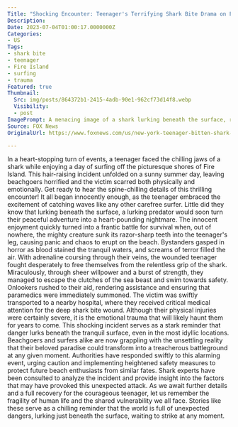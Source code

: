 ```yaml
---
Title: "Shocking Encounter: Teenager's Terrifying Shark Bite Drama on Fire Island Revealed!"
Description: 
Date: 2023-07-04T01:00:17.0000000Z
Categories:
- US
Tags:
- shark bite
- teenager
- Fire Island
- surfing
- trauma
Featured: true
Thumbnail:
  Src: img/posts/864372b1-2415-4adb-90e1-962cf73d14f8.webp
  Visibility:
  - post
ImagePrompt: A menacing image of a shark lurking beneath the surface, ready to strike, against the backdrop of a picturesque beach on Fire Island.
Source: FOX News
OriginalUrl: https://www.foxnews.com/us/new-york-teenager-bitten-shark-while-surfing-off-fire-island

---
```

In a heart-stopping turn of events, a teenager faced the chilling jaws of a shark while enjoying a day of surfing off the picturesque shores of Fire Island. This hair-raising incident unfolded on a sunny summer day, leaving beachgoers horrified and the victim scarred both physically and emotionally. Get ready to hear the spine-chilling details of this thrilling encounter! 
 It all began innocently enough, as the teenager embraced the excitement of catching waves like any other carefree surfer. Little did they know that lurking beneath the surface, a lurking predator would soon turn their peaceful adventure into a heart-pounding nightmare. 
 The innocent enjoyment quickly turned into a frantic battle for survival when, out of nowhere, the mighty creature sunk its razor-sharp teeth into the teenager's leg, causing panic and chaos to erupt on the beach. Bystanders gasped in horror as blood stained the tranquil waters, and screams of terror filled the air. 
 With adrenaline coursing through their veins, the wounded teenager fought desperately to free themselves from the relentless grip of the shark. Miraculously, through sheer willpower and a burst of strength, they managed to escape the clutches of the sea beast and swim towards safety. 
 Onlookers rushed to their aid, rendering assistance and ensuring that paramedics were immediately summoned. The victim was swiftly transported to a nearby hospital, where they received critical medical attention for the deep shark bite wound. Although their physical injuries were certainly severe, it is the emotional trauma that will likely haunt them for years to come.
This shocking incident serves as a stark reminder that danger lurks beneath the tranquil surface, even in the most idyllic locations. Beachgoers and surfers alike are now grappling with the unsettling reality that their beloved paradise could transform into a treacherous battleground at any given moment. 
Authorities have responded swiftly to this alarming event, urging caution and implementing heightened safety measures to protect future beach enthusiasts from similar fates. Shark experts have been consulted to analyze the incident and provide insight into the factors that may have provoked this unexpected attack.
As we await further details and a full recovery for the courageous teenager, let us remember the fragility of human life and the shared vulnerability we all face. Stories like these serve as a chilling reminder that the world is full of unexpected dangers, lurking just beneath the surface, waiting to strike at any moment. 
